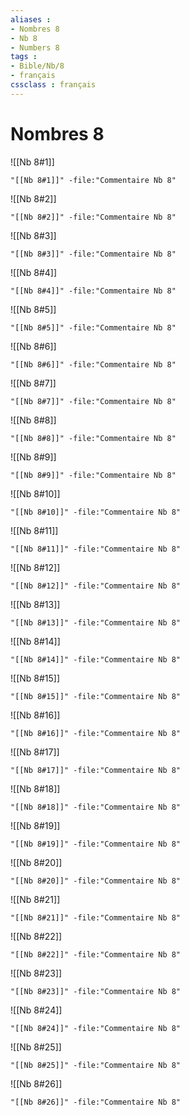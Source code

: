 ```yaml
---
aliases : 
- Nombres 8
- Nb 8
- Numbers 8
tags : 
- Bible/Nb/8
- français
cssclass : français
---
```


# Nombres 8

![[Nb 8#1]]

```query
"[[Nb 8#1]]" -file:"Commentaire Nb 8"
```

![[Nb 8#2]]

```query
"[[Nb 8#2]]" -file:"Commentaire Nb 8"
```

![[Nb 8#3]]

```query
"[[Nb 8#3]]" -file:"Commentaire Nb 8"
```

![[Nb 8#4]]

```query
"[[Nb 8#4]]" -file:"Commentaire Nb 8"
```

![[Nb 8#5]]

```query
"[[Nb 8#5]]" -file:"Commentaire Nb 8"
```

![[Nb 8#6]]

```query
"[[Nb 8#6]]" -file:"Commentaire Nb 8"
```

![[Nb 8#7]]

```query
"[[Nb 8#7]]" -file:"Commentaire Nb 8"
```

![[Nb 8#8]]

```query
"[[Nb 8#8]]" -file:"Commentaire Nb 8"
```

![[Nb 8#9]]

```query
"[[Nb 8#9]]" -file:"Commentaire Nb 8"
```

![[Nb 8#10]]

```query
"[[Nb 8#10]]" -file:"Commentaire Nb 8"
```

![[Nb 8#11]]

```query
"[[Nb 8#11]]" -file:"Commentaire Nb 8"
```

![[Nb 8#12]]

```query
"[[Nb 8#12]]" -file:"Commentaire Nb 8"
```

![[Nb 8#13]]

```query
"[[Nb 8#13]]" -file:"Commentaire Nb 8"
```

![[Nb 8#14]]

```query
"[[Nb 8#14]]" -file:"Commentaire Nb 8"
```

![[Nb 8#15]]

```query
"[[Nb 8#15]]" -file:"Commentaire Nb 8"
```

![[Nb 8#16]]

```query
"[[Nb 8#16]]" -file:"Commentaire Nb 8"
```

![[Nb 8#17]]

```query
"[[Nb 8#17]]" -file:"Commentaire Nb 8"
```

![[Nb 8#18]]

```query
"[[Nb 8#18]]" -file:"Commentaire Nb 8"
```

![[Nb 8#19]]

```query
"[[Nb 8#19]]" -file:"Commentaire Nb 8"
```

![[Nb 8#20]]

```query
"[[Nb 8#20]]" -file:"Commentaire Nb 8"
```

![[Nb 8#21]]

```query
"[[Nb 8#21]]" -file:"Commentaire Nb 8"
```

![[Nb 8#22]]

```query
"[[Nb 8#22]]" -file:"Commentaire Nb 8"
```

![[Nb 8#23]]

```query
"[[Nb 8#23]]" -file:"Commentaire Nb 8"
```

![[Nb 8#24]]

```query
"[[Nb 8#24]]" -file:"Commentaire Nb 8"
```

![[Nb 8#25]]

```query
"[[Nb 8#25]]" -file:"Commentaire Nb 8"
```

![[Nb 8#26]]

```query
"[[Nb 8#26]]" -file:"Commentaire Nb 8"
```

